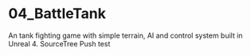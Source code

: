 # 04_BattleTank
An tank fighting game with simple terrain, AI and control system built in Unreal 4.
SourceTree Push test